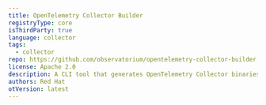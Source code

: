 ```yaml
---
title: OpenTelemetry Collector Builder
registryType: core
isThirdParty: true
language: collector
tags:
  - collector
repo: https://github.com/observatorium/opentelemetry-collector-builder
license: Apache 2.0
description: A CLI tool that generates OpenTelemetry Collector binaries based on a manifest.
authors: Red Hat
otVersion: latest
---
```

